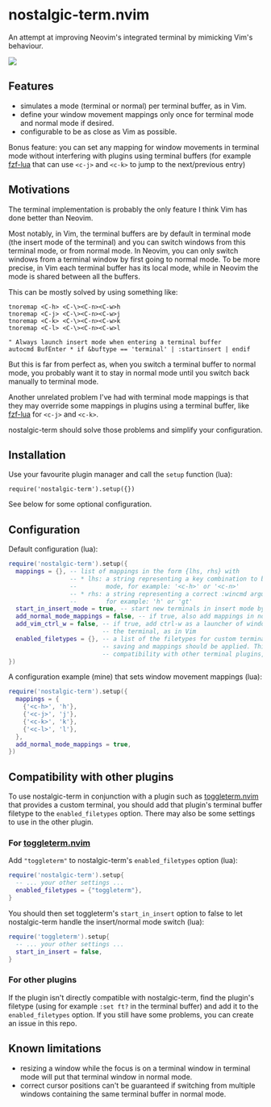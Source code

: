 # nostalgic-term.nvim

An attempt at improving Neovim's integrated terminal by mimicking Vim's behaviour.

![](https://github.com/romainchapou/readme-files/blob/17c3c85f08f6a020028f9c589ac882ed1f9fe6ce/nostalgic-term-demo.gif)

## Features

- simulates a mode (terminal or normal) per terminal buffer, as in Vim.
- define your window movement mappings only once for terminal mode and normal mode if desired.
- configurable to be as close as Vim as possible.

Bonus feature: you can set any mapping for window movements in terminal mode without interfering with plugins using terminal buffers (for example [fzf-lua](https://github.com/ibhagwan/fzf-lua) that can use `<c-j>` and `<c-k>` to jump to the next/previous entry)


## Motivations

The terminal implementation is probably the only feature I think Vim has done better than Neovim.

Most notably, in Vim, the terminal buffers are by default in terminal mode (the insert mode of the terminal) and you can switch windows from this terminal mode, or from normal mode. In Neovim, you can only switch windows from a terminal window by first going to normal mode. To be more precise, in Vim each terminal buffer has its local mode, while in Neovim the mode is shared between all the buffers.

This can be mostly solved by using something like:

```vim
tnoremap <C-h> <C-\><C-n><C-w>h
tnoremap <C-j> <C-\><C-n><C-w>j
tnoremap <C-k> <C-\><C-n><C-w>k
tnoremap <C-l> <C-\><C-n><C-w>l

" Always launch insert mode when entering a terminal buffer 
autocmd BufEnter * if &buftype == 'terminal' | :startinsert | endif
```

But this is far from perfect as, when you switch a terminal buffer to normal mode, you probably want it to stay in normal mode until you switch back manually to terminal mode.

Another unrelated problem I've had with terminal mode mappings is that they may override some mappings in plugins using a terminal buffer, like [fzf-lua](https://github.com/ibhagwan/fzf-lua) for `<c-j>` and `<c-k>`.

nostalgic-term should solve those problems and simplify your configuration.


## Installation

Use your favourite plugin manager and call the `setup` function (lua):

```
require('nostalgic-term').setup({})
```

See below for some optional configuration.


## Configuration

Default configuration (lua):

```lua
require('nostalgic-term').setup({
  mappings = {}, -- list of mappings in the form {lhs, rhs} with
                 -- * lhs: a string representing a key combination to bind to in terminal
                 --        mode, for example: '<c-h>' or '<c-n>'
                 -- * rhs: a string representing a correct :wincmd argument,
                 --        for example: 'h' or 'gt'
  start_in_insert_mode = true, -- start new terminals in insert mode by default, as in Vim
  add_normal_mode_mappings = false, -- if true, also add mappings in normal mode (with nore)
  add_vim_ctrl_w = false, -- if true, add ctrl-w as a launcher of window commands also in
                          -- the terminal, as in Vim
  enabled_filetypes = {}, -- a list of the filetypes for custom terminal buffers where mode
                          -- saving and mappings should be applied. This is useful for
                          -- compatibility with other terminal plugins, see the README.
})
```

A configuration example (mine) that sets window movement mappings (lua):

```lua
require('nostalgic-term').setup({
  mappings = {
    {'<c-h>', 'h'},
    {'<c-j>', 'j'},
    {'<c-k>', 'k'},
    {'<c-l>', 'l'},
  },
  add_normal_mode_mappings = true,
})
```

## Compatibility with other plugins

To use nostalgic-term in conjunction with a plugin such as [toggleterm.nvim](https://github.com/akinsho/toggleterm.nvim) that provides a custom terminal, you should add that plugin's terminal buffer filetype to the `enabled_filetypes` option. There may also be some settings to use in the other plugin.


### For [toggleterm.nvim](https://github.com/akinsho/toggleterm.nvim)

Add `"toggleterm"` to nostalgic-term's `enabled_filetypes` option (lua):

```lua
require('nostalgic-term').setup{
  -- ... your other settings ...
  enabled_filetypes = {"toggleterm"},
}
```

You should then set toggleterm's `start_in_insert` option to false to let nostalgic-term handle the insert/normal mode switch (lua):

```lua
require('toggleterm').setup{
  -- ... your other settings ...
  start_in_insert = false,
}
```


### For other plugins

If the plugin isn't directly compatible with nostalgic-term, find the plugin's filetype (using for example `:set ft?` in the terminal buffer) and add it to the `enabled_filetypes` option. If you still have some problems, you can create an issue in this repo.


## Known limitations

- resizing a window while the focus is on a terminal window in terminal mode will put that terminal window in normal mode.
- correct cursor positions can't be guaranteed if switching from multiple windows containing the same terminal buffer in normal mode.
